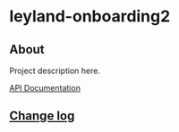 # leyland-onboarding2

## About

Project description here.

[API Documentation](docs/source/api.md)

## [Change log](CHANGELOG.md)
